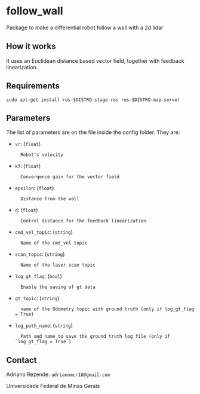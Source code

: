 # follow_wall
Package to make a differential robot follow a wall with a 2d lidar

## How it works

It uses an Euclidean distance based vector field, together with feedback linearization.

## Requirements

``sudo apt-get install ros-$DISTRO-stage-ros ros-$DISTRO-map-server``


## Parameters

The list of parameters are on the file inside the config folder. They are:


- `vr`: (`float`)

        Robot's velocity

- `kf`: (`float`)

        Convergence gain for the vector field

- `epsilon`: (`float`)

        Distance from the wall

- `d`: (`float`)

        Control distance for the feedback linearization

- `cmd_vel_topic`: (`string`)

        Name of the cmd_vel topic

- `scan_topic`: (`string`)

        Name of the laser scan topic

- `log_gt_flag`: (`bool`)

        Enable the saving of gt data

- `gt_topic`: (`string`)

        name of the Odometry topic with ground truth (only if log_gt_flag = True)

- `log_path_name`: (`string`)

        Path and name to save the ground truth log file (only if `log_gt_flag = True`)


## Contact

Adriano Rezende: ``adrianomcr18@gmail.com``

Universidade Federal de Minas Gerais
